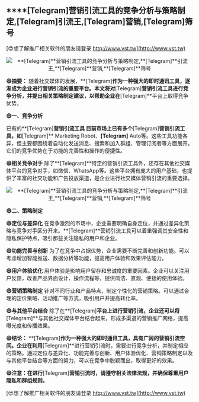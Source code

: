## ****[Telegram]**营销引流工具的竞争分析与策略制定,**[Telegram]**引流王,**[Telegram]**营销,**[Telegram]**筛号**

[😍想了解推广相关软件的朋友请登录 http://www.vst.tw](http://www.vst.tw)

 <center><img src="https://vst.tw/MP4/tuiguang/png/7.png" alt="**[Telegram]**营销引流工具的竞争分析与策略制定,**[Telegram]**引流王,**[Telegram]**营销,**[Telegram]**筛号"></center>

**😄摘要：**
随着社交媒体的发展，**[Telegram]**作为一种强大的即时通讯工具，逐渐成为企业进行营销引流的重要平台。本文将对**[Telegram]**营销引流工具进行竞争分析，并提出相关策略制定建议，以帮助企业在**[Telegram]**平台上取得竞争优势。

**😄一、竞争分析**

已有的**[Telegram]**营销引流工具
目前市场上已有多个**[Telegram]**营销引流工具，如**[Telegram]** Marketing Robot、**[Telegram]** Auto等。这些工具功能各异，但主要都围绕着自动化发送消息、搜索和加入群组、管理订阅者等方面展开。它们的竞争优势在于功能的完善性和操作的便捷性。

**😄相关竞争对手**
除了**[Telegram]**特定的营销引流工具外，还存在其他社交媒体平台的竞争对手，如微信、WhatsApp等。这些平台拥有庞大的用户基础，也提供了丰富的社交功能和广告投放渠道，是企业进行社交媒体营销引流的重要选择。

 <center><img src="https://vst.tw/MP4/tuiguang/png/0.png" alt="**[Telegram]**营销引流工具的竞争分析与策略制定,**[Telegram]**引流王,**[Telegram]**营销,**[Telegram]**筛号"></center>

**😄二、策略制定**

**😄定位与差异化**
在竞争激烈的市场中，企业需要明确自身定位，并通过差异化策略与竞争对手区分开来。**[Telegram]**营销引流工具可以着重强调其安全性和隐私保护特点，吸引那些关注隐私的用户和企业。

**😄功能完善与创新**
为了在竞争中占据优势，企业需要不断完善和创新功能。可以考虑增加智能推送、数据分析等功能，提高用户体验和效果评估能力。

**😄用户体验优化**
用户体验是影响用户留存和忠诚度的重要因素。企业可以关注用户反馈，改善产品界面设计、操作流程等，提供简洁、直观、便捷的使用体验。

**😄营销策略制定**
针对不同行业和产品特点，制定个性化的营销策略。可以通过合理的定价策略、活动推广等方式，吸引用户并提高转化率。

**😄与其他平台结合**
除了在**[Telegram]**平台上进行营销引流，企业还可以将**[Telegram]**与其他社交媒体平台结合起来，形成多渠道的营销推广网络，提高曝光度和传播效果。

**😄结论：**
**[Telegram]**作为一种强大的即时通讯工具，具有广阔的营销引流空间。企业在利用**[Telegram]**进行营销引流时，需要进行竞争分析，并制定相应的策略。通过定位与差异化、功能完善与创新、用户体验优化、营销策略制定以及与其他平台结合等方面的努力，可以在竞争中脱颖而出，取得更好的效果。

**😄注意：在进行**[Telegram]**营销引流时，请遵守相关法律法规，并确保尊重用户隐私和群组规则。**

[😍想了解推广相关软件的朋友请登录 http://www.vst.tw](http://www.vst.tw)



